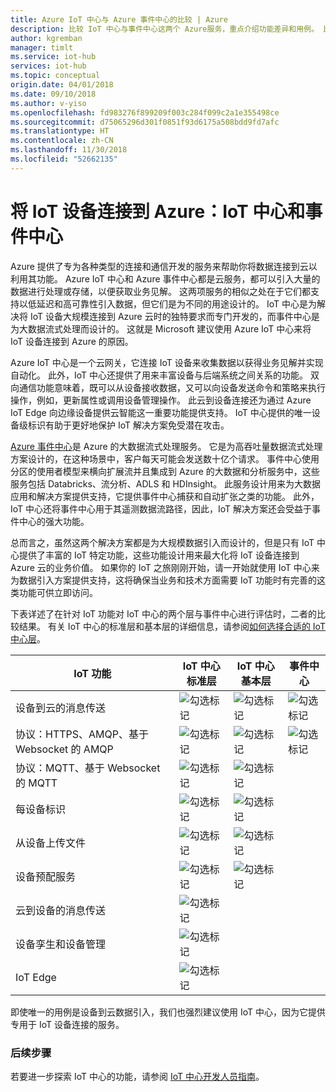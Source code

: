 ```yaml
---
title: Azure IoT 中心与 Azure 事件中心的比较 | Azure
description: 比较 IoT 中心与事件中心这两个 Azure服务，重点介绍功能差异和用例。 比较内容包括支持的协议、设备管理、监视和文件上传。
author: kgremban
manager: timlt
ms.service: iot-hub
services: iot-hub
ms.topic: conceptual
origin.date: 04/01/2018
ms.date: 09/10/2018
ms.author: v-yiso
ms.openlocfilehash: fd983276f899209f003c284f099c2a1e355498ce
ms.sourcegitcommit: d75065296d301f0851f93d6175a508bdd9fd7afc
ms.translationtype: HT
ms.contentlocale: zh-CN
ms.lasthandoff: 11/30/2018
ms.locfileid: "52662135"
---
```

# <a name="connecting-iot-devices-to-azure-iot-hub-and-event-hubs"></a>将 IoT 设备连接到 Azure：IoT 中心和事件中心

Azure 提供了专为各种类型的连接和通信开发的服务来帮助你将数据连接到云以利用其功能。 Azure IoT 中心和 Azure 事件中心都是云服务，都可以引入大量的数据进行处理或存储，以便获取业务见解。 这两项服务的相似之处在于它们都支持以低延迟和高可靠性引入数据，但它们是为不同的用途设计的。 IoT 中心是为解决将 IoT 设备大规模连接到 Azure 云时的独特要求而专门开发的，而事件中心是为大数据流式处理而设计的。 这就是 Microsoft 建议使用 Azure IoT 中心来将 IoT 设备连接到 Azure 的原因。

Azure IoT 中心是一个云网关，它连接 IoT 设备来收集数据以获得业务见解并实现自动化。 此外，IoT 中心还提供了用来丰富设备与后端系统之间关系的功能。 双向通信功能意味着，既可以从设备接收数据，又可以向设备发送命令和策略来执行操作，例如，更新属性或调用设备管理操作。  此云到设备连接还为通过 Azure IoT Edge 向边缘设备提供云智能这一重要功能提供支持。 IoT 中心提供的唯一设备级标识有助于更好地保护 IoT 解决方案免受潜在攻击。 

[Azure 事件中心](../event-hubs/event-hubs-what-is-event-hubs.md)是 Azure 的大数据流式处理服务。 它是为高吞吐量数据流式处理方案设计的，在这种场景中，客户每天可能会发送数十亿个请求。 事件中心使用分区的使用者模型来横向扩展流并且集成到 Azure 的大数据和分析服务中，这些服务包括 Databricks、流分析、ADLS 和 HDInsight。 此服务设计用来为大数据应用和解决方案提供支持，它提供事件中心捕获和自动扩张之类的功能。 此外，IoT 中心还将事件中心用于其遥测数据流路径，因此，IoT 解决方案还会受益于事件中心的强大功能。

总而言之，虽然这两个解决方案都是为大规模数据引入而设计的，但是只有 IoT 中心提供了丰富的 IoT 特定功能，这些功能设计用来最大化将 IoT 设备连接到 Azure 云的业务价值。  如果你的 IoT 之旅刚刚开始，请一开始就使用 IoT 中心来为数据引入方案提供支持，这将确保当业务和技术方面需要 IoT 功能时有完善的这类功能可供立即访问。

下表详述了在针对 IoT 功能对 IoT 中心的两个层与事件中心进行评估时，二者的比较结果。 有关 IoT 中心的标准层和基本层的详细信息，请参阅[如何选择合适的 IoT 中心层](iot-hub-scaling.md)。

| IoT 功能 | IoT 中心标准层 | IoT 中心基本层 | 事件中心 |
| --- | --- | --- | --- |
| 设备到云的消息传送 | ![勾选标记][1] | ![勾选标记][1] | ![勾选标记][1] |
| 协议：HTTPS、AMQP、基于 Websocket 的 AMQP | ![勾选标记][1] | ![勾选标记][1] | ![勾选标记][1] |
| 协议：MQTT、基于 Websocket 的 MQTT | ![勾选标记][1] | ![勾选标记][1] |  |
| 每设备标识 | ![勾选标记][1] | ![勾选标记][1] |  |
| 从设备上传文件 | ![勾选标记][1] | ![勾选标记][1] |  |
| 设备预配服务 | ![勾选标记][1] | ![勾选标记][1] |  |
| 云到设备的消息传送 | ![勾选标记][1] |  |  |
| 设备孪生和设备管理 | ![勾选标记][1] |  |  |
| IoT Edge | ![勾选标记][1] |  |  |

即使唯一的用例是设备到云数据引入，我们也强烈建议使用 IoT 中心，因为它提供专用于 IoT 设备连接的服务。 

### <a name="next-steps"></a>后续步骤

若要进一步探索 IoT 中心的功能，请参阅 [IoT 中心开发人员指南](iot-hub-devguide.md)。


[Azure Event Hubs]: ../event-hubs/event-hubs-what-is-event-hubs.md
[lnk-scaling]: iot-hub-scaling.md
[lnk-devguide]: iot-hub-devguide.md

<!--Image references-->
[1]: ./media/iot-hub-compare-event-hubs/ic195031.png